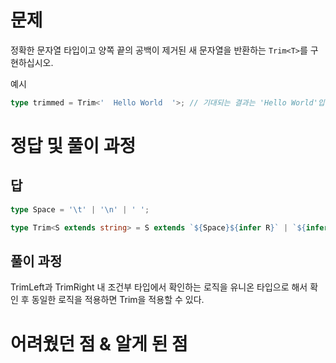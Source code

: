 # 문제

정확한 문자열 타입이고 양쪽 끝의 공백이 제거된 새 문자열을 반환하는 `Trim<T>`를 구현하십시오.

예시

```ts
type trimmed = Trim<'  Hello World  '>; // 기대되는 결과는 'Hello World'입니다.
```

# 정답 및 풀이 과정

## 답

```ts
type Space = '\t' | '\n' | ' ';

type Trim<S extends string> = S extends `${Space}${infer R}` | `${infer R}${Space}` ? Trim<R> : S;
```

## 풀이 과정

TrimLeft과 TrimRight 내 조건부 타입에서 확인하는 로직을 유니온 타입으로 해서 확인 후 동일한 로직을 적용하면 Trim을 적용할 수 있다.

# 어려웠던 점 & 알게 된 점
